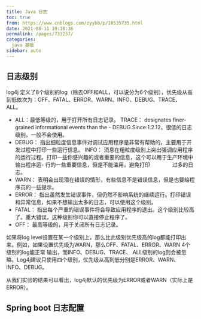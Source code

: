 ```yaml
---
title: Java 日志
toc: true
from: https://www.cnblogs.com/zyybb/p/10535735.html
date: 2021-08-11 19:18:36
permalink: /pages/733257/
categories:
  java 基础
sidebar: auto
---
```




## 日志级别

log4j 定义了8个级别的log（除去OFF和ALL，可以说分为6个级别），优先级从高到低依次为：OFF、FATAL、ERROR、WARN、INFO、DEBUG、TRACE、 ALL。

- ALL：最低等级的，用于打开所有日志记录。
TRACE： designates finer-grained informational events than the - DEBUG.Since:1.2.12，很低的日志级别，一般不会使用。
- DEBUG： 指出细粒度信息事件对调试应用程序是非常有帮助的，主要用于开发过程中打印一些运行信息。
INFO：  消息在粗粒度级别上突出强调应用程序的运行过程。打印一些你感兴趣的或者重要的信息，这个可以用于生产环境中输出程序运- 行的一些重要信息，但是不能滥用，避免打印  　　　　过多的日志。
- WARN： 表明会出现潜在错误的情形，有些信息不是错误信息，但是也要给程序员的一些提示。
- ERROR： 指出虽然发生错误事件，但仍然不影响系统的继续运行。打印错误和异常信息，如果不想输出太多的日志，可以使用这个级别。
- FATAL： 指出每个严重的错误事件将会导致应用程序的退出。这个级别比较高了。重大错误，这种级别你可以直接停止程序了。
- OFF： 最高等级的，用于关闭所有日志记录。

如果将log level设置在某一个级别上，那么比此级别优先级高的log都能打印出来。例如，如果设置优先级为WARN，那么OFF、FATAL、ERROR、WARN 4个级别的log能正常              输出，而INFO、DEBUG、TRACE、 ALL级别的log则会被忽略。Log4j建议只使用四个级别，优先级从高到低分别是ERROR、WARN、INFO、DEBUG。

从我们实验的结果可以看出，log4j默认的优先级为ERROR或者WARN（实际上是ERROR）。



## Spring boot 日志配置

